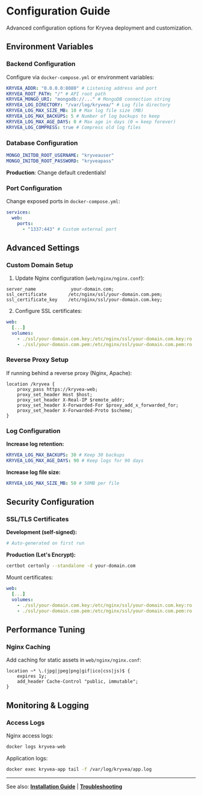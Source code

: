 # Configuration Guide

Advanced configuration options for Kryvea deployment and customization.

## Environment Variables

### Backend Configuration

Configure via `docker-compose.yml` or environment variables:

```yaml
KRYVEA_ADDR: "0.0.0.0:8080" # Listening address and port
KRYVEA_ROOT_PATH: "/" # API root path
KRYVEA_MONGO_URI: "mongodb://..." # MongoDB connection string
KRYVEA_LOG_DIRECTORY: "/var/log/kryvea/" # Log file directory
KRYVEA_LOG_MAX_SIZE_MB: 10 # Max log file size (MB)
KRYVEA_LOG_MAX_BACKUPS: 5 # Number of log backups to keep
KRYVEA_LOG_MAX_AGE_DAYS: 0 # Max age in days (0 = keep forever)
KRYVEA_LOG_COMPRESS: true # Compress old log files
```

### Database Configuration

```yaml
MONGO_INITDB_ROOT_USERNAME: "kryveauser"
MONGO_INITDB_ROOT_PASSWORD: "kryveapass"
```

**Production**: Change default credentials!

### Port Configuration

Change exposed ports in `docker-compose.yml`:

```yaml
services:
  web:
    ports:
      - "1337:443" # Custom external port
```

## Advanced Settings

### Custom Domain Setup

1. Update Nginx configuration (`web/nginx/nginx.conf`):

```nginx
server_name             your-domain.com;
ssl_certificate        /etc/nginx/ssl/your-domain.com.pem;
ssl_certificate_key    /etc/nginx/ssl/your-domain.com.key;
```

2. Configure SSL certificates:

```yaml
web:
  [...]
  volumes:
    - ./ssl/your-domain.com.key:/etc/nginx/ssl/your-domain.com.key:ro
    - ./ssl/your-domain.com.pem:/etc/nginx/ssl/your-domain.com.pem:ro
```

### Reverse Proxy Setup

If running behind a reverse proxy (Nginx, Apache):

```nginx
location /kryvea {
    proxy_pass https://kryvea-web;
    proxy_set_header Host $host;
    proxy_set_header X-Real-IP $remote_addr;
    proxy_set_header X-Forwarded-For $proxy_add_x_forwarded_for;
    proxy_set_header X-Forwarded-Proto $scheme;
}
```

### Log Configuration

**Increase log retention:**

```yaml
KRYVEA_LOG_MAX_BACKUPS: 30 # Keep 30 backups
KRYVEA_LOG_MAX_AGE_DAYS: 90 # Keep logs for 90 days
```

**Increase log file size:**

```yaml
KRYVEA_LOG_MAX_SIZE_MB: 50 # 50MB per file
```

## Security Configuration

### SSL/TLS Certificates

**Development (self-signed):**

```bash
# Auto-generated on first run
```

**Production (Let's Encrypt):**

```bash
certbot certonly --standalone -d your-domain.com
```

Mount certificates:

```yaml
web:
  [...]
  volumes:
    - ./ssl/your-domain.com.key:/etc/nginx/ssl/your-domain.com.key:ro
    - ./ssl/your-domain.com.pem:/etc/nginx/ssl/your-domain.com.pem:ro
```

## Performance Tuning

### Nginx Caching

Add caching for static assets in `web/nginx/nginx.conf`:

```nginx
location ~* \.(jpg|jpeg|png|gif|ico|css|js)$ {
    expires 1y;
    add_header Cache-Control "public, immutable";
}
```

## Monitoring & Logging

### Access Logs

Nginx access logs:

```bash
docker logs kryvea-web
```

Application logs:

```bash
docker exec kryvea-app tail -f /var/log/kryvea/app.log
```

---

See also: **[Installation Guide](/installation)** | **[Troubleshooting](/troubleshooting)**
